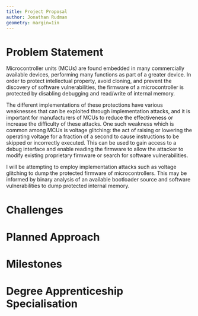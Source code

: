 ```yaml
---
title: Project Proposal
author: Jonathan Rudman
geometry: margin=1in
---
```


# Problem Statement

Microcontroller units (MCUs) are found embedded in many commercially available devices, performing many functions as part of a greater device.
In order to protect intellectual property, avoid cloning, and prevent the discovery of software vulnerabilities, the firmware of a microcontroller is protected by disabling debugging and read/write of internal memory.

The different implementations of these protections have various weaknesses that can be exploited through implementation attacks, and it is important for manufacturers of MCUs to reduce the effectiveness or increase the difficulty of these attacks.
One such weakness which is common among MCUs is voltage glitching: the act of raising or lowering the operating voltage for a fraction of a second to cause instructions to be skipped or incorrectly executed.
This can be used to gain access to a debug interface and enable reading the firmware to allow the attacker to modify existing proprietary firmware or search for software vulnerabilities.

I will be attempting to employ implementation attacks such as voltage glitching to dump the protected firmware of microcontrollers.
This may be informed by binary analysis of an available bootloader source and software vulnerabilities to dump protected internal memory.

<!-- TODO: Write about what other people have (and haven't) done -->

# Challenges

# Planned Approach

# Milestones

# Degree Apprenticeship Specialisation
